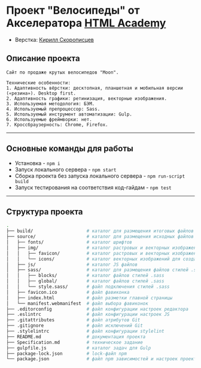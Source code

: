 # Проект "Велосипеды" от Акселератора [HTML Academy](https://htmlacademy.ru/)

* Верстка: [Кирилл Скорописцев](https://htmlacademy.ru/profile/id1530953)

## Описание проекта
```
Сайт по продаже крутых велосипедов "Moon".

Технические особенности:
1. Адаптивность вёрстки: десктопная, планшетная и мобильная версии («резина»). Desktop first.
2. Адаптивность графики: ретинизация, векторные изображения.
3. Используемая методология: БЭМ.
4. Используемый препроцессор: Sass.
5. Используемый инструмент автоматизации: Gulp. 
6. Используемые фреймворки: нет.
7. Кроссбраузерность: Chrome, Firefox.
```
---
## Основные команды для работы
* Установка - `npm i`
* Запуск локального сервера - `npm start`
* Сборка проекта без запуска локального сервера - `npm run-script build`
* Запуск тестирования на соответствия код-гайдам - `npm test`
---
## Структура проекта

```bash
.
├── build/                    # каталог для размещения итоговых файлов проекта
├── source/                   # каталог для размещения исходных файлов проекта
│   ├── fonts/                # каталог шрифтов
│   ├── img/                  # каталог растровых и векторных изображений
│   │   ├── favicon/          # каталог растровых и векторных изображений для фавиконок
│   │   └── icons/            # каталог векторных изображений для создания спрайта
│   ├── js/                   # каталог JS файлов
│   ├── sass/                 # каталог для размещения файлов стилей .sass
│   │   ├── blocks/           # каталог файлов стилей .sass
│   │   ├── global/           # каталог файлов стилей .sass
│   │   └── style.sass/       # файл подключения стилей .sass
│   ├── favicon.ico           # файл фавиконка
│   ├── index.html            # файл разметки главной страницы
│   └── manifest.webmanifest  # файл выбора фавиконок
├── .editorconfig             # файл конфигурации настроек редактора
├── .eslintrc                 # файл конфигурации настроек JS
├── .gitattributes            # файл атрибутов Git
├── .gitignore                # файл исключений Git
├── .stylelintrc              # файл конфигурации stylelint
├── README.md                 # документация проекта
├── Specification.md          # техническое задание
├── gulpfile.js               # каталог задач для Gulp
├── package-lock.json         # lock-файл npm
└── package.json              # файл npm зависимостей и настроек проекта
```
